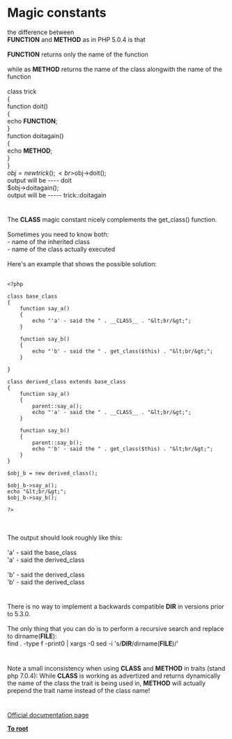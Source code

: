 # Magic constants



the difference between <br>__FUNCTION__ and __METHOD__ as in PHP 5.0.4 is that<br><br>__FUNCTION__ returns only the name of the function<br><br>while as __METHOD__ returns the name of the class alongwith the name of the function<br><br>class trick<br>{<br>      function doit()<br>      {<br>                echo __FUNCTION__;<br>      }<br>      function doitagain()<br>      {<br>                echo __METHOD__;<br>      }<br>}<br>$obj=new trick();<br>$obj-&gt;doit();<br>output will be ----  doit<br>$obj-&gt;doitagain();<br>output will be ----- trick::doitagain  

#

The __CLASS__ magic constant nicely complements the get_class() function.<br><br>Sometimes you need to know both:<br>- name of the inherited class<br>- name of the class actually executed<br><br>Here&apos;s an example that shows the possible solution:<br><br>

```
<?php

class base_class
{
    function say_a()
    {
        echo "'a' - said the " . __CLASS__ . "&lt;br/&gt;";
    }

    function say_b()
    {
        echo "'b' - said the " . get_class($this) . "&lt;br/&gt;";
    }

}

class derived_class extends base_class
{
    function say_a()
    {
        parent::say_a();
        echo "'a' - said the " . __CLASS__ . "&lt;br/&gt;";
    }

    function say_b()
    {
        parent::say_b();
        echo "'b' - said the " . get_class($this) . "&lt;br/&gt;";
    }
}

$obj_b = new derived_class();

$obj_b->say_a();
echo "&lt;br/&gt;";
$obj_b->say_b();

?>
```
<br><br>The output should look roughly like this:<br><br>&apos;a&apos; - said the base_class<br>&apos;a&apos; - said the derived_class<br><br>&apos;b&apos; - said the derived_class<br>&apos;b&apos; - said the derived_class  

#

There is no way to implement a backwards compatible __DIR__ in versions prior to 5.3.0.<br><br>The only thing that you can do is to perform a recursive search and replace to dirname(__FILE__):<br>find . -type f -print0 | xargs -0 sed -i &apos;s/__DIR__/dirname(__FILE__)/&apos;  

#

Note a small inconsistency when using __CLASS__ and __METHOD__ in traits (stand php 7.0.4): While __CLASS__ is working as advertized and returns dynamically the name of the class the trait is being used in, __METHOD__ will actually prepend the trait name instead of the class name!  

#

[Official documentation page](https://www.php.net/manual/en/language.constants.predefined.php)

**[To root](/README.md)**